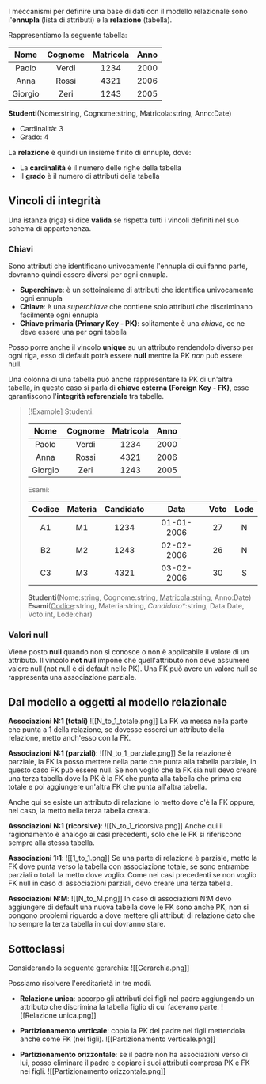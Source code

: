 I meccanismi per definire una base di dati con il modello relazionale sono l'**ennupla** (lista di attributi) e la **relazione** (tabella).

Rappresentiamo la seguente tabella:

|  Nome   | Cognome | Matricola | Anno |
|:-------:|:-------:|:---------:|:----:|
|  Paolo  |  Verdi  |   1234    | 2000 |
|  Anna   |  Rossi  |   4321    | 2006 |
| Giorgio |  Zeri   |   1243    | 2005 |

**Studenti**(Nome:string, Cognome:string, Matricola:string, Anno:Date)
- Cardinalità: 3
- Grado: 4

La **relazione** è quindi un insieme finito di ennuple, dove:
- La **cardinalità** è il numero delle righe della tabella
- Il **grado** è il numero di attributi della tabella

## Vincoli di integrità
Una istanza (riga) si dice **valida** se rispetta tutti i vincoli  definiti nel suo schema di appartenenza.
### Chiavi
Sono attributi che identificano univocamente l'ennupla di cui fanno parte, dovranno quindi essere diversi per ogni ennupla.

- **Superchiave**: è un sottoinsieme di attributi che identifica univocamente ogni ennupla
- **Chiave**: è una _superchiave_ che contiene solo attributi che discriminano facilmente ogni ennupla
- **Chiave primaria (Primary Key - PK)**: solitamente è una _chiave_, ce ne deve essere una per ogni tabella

Posso porre anche il vincolo **unique** su un attributo rendendolo diverso per ogni riga, esso di default potrà essere **null** mentre la PK _non_ può essere null.

Una colonna di una tabella può anche rappresentare la PK di un'altra tabella, in questo caso si parla di **chiave esterna (Foreign Key - FK)**, esse garantiscono l'**integrità referenziale** tra tabelle.

>[!Example]
>Studenti:
>
>|  Nome   | Cognome | Matricola | Anno |
>| :-------: | :-------: | :---------: | :----: |
>| Paolo     | Verdi     | 1234        | 2000   |
>| Anna      | Rossi     | 4321        | 2006   |
>| Giorgio   | Zeri      | 1243        | 2005   |
>Esami:
>
>| Codice | Materia | Candidato |    Data    | Voto | Lode |
>|:------:|:-------:|:---------:|:----------:|:----:|:----:|
>|   A1   |   M1    |   1234    | 01-01-2006 |  27  |  N   |
>|   B2   |   M2    |   1243    | 02-02-2006 |  26  |  N   |
>|   C3   |   M3    |   4321    | 03-02-2006 |  30  |  S   |
>
>**Studenti**(Nome:string, Cognome:string, <u>Matricola</u>:string, Anno:Date)
>**Esami**(<u>Codice</u>:string, Materia:string, _Candidato*_:string, Data:Date, Voto:int, Lode:char)
>

### Valori null
Viene posto **null** quando non si conosce o non è applicabile il valore di un attributo.
Il vincolo **not null** impone che quell'attributo non deve assumere valore null (not null è di default nelle PK).
Una FK può avere un valore null se rappresenta una associazione parziale.

## Dal modello a oggetti al modello relazionale
**Associazioni N:1 (totali)**
![[N_to_1_totale.png]]
La FK va messa nella parte che punta a 1 della relazione, se dovesse esserci un attributo della relazione, metto anch'esso con la FK.

**Associazioni N:1 (parziali)**:
![[N_to_1_parziale.png]]
Se la relazione è parziale, la FK la posso mettere nella parte che punta alla tabella parziale, in questo caso FK può essere null.
Se non voglio che la FK sia null devo creare una terza tabella dove la PK è la FK che punta alla tabella che prima era totale e poi aggiungere un'altra FK che punta all'altra tabella.

Anche qui se esiste un attributo di relazione lo metto dove c'è la FK oppure, nel caso, la metto nella terza tabella creata.

**Associazioni N:1 (ricorsive)**:
![[N_to_1_ricorsiva.png]]
Anche qui il ragionamento è analogo ai casi precedenti, solo che le FK si riferiscono sempre alla stessa tabella.

**Associazioni 1:1**:
![[1_to_1.png]]
Se una parte di relazione è parziale, metto la FK dove punta verso la tabella con associazione totale, se sono entrambe parziali o totali la metto dove voglio.
Come nei casi precedenti se non voglio FK null in caso di associazioni parziali, devo creare una terza tabella.

**Associazioni N:M**:
![[N_to_M.png]]
In caso di associazioni N:M devo aggiungere di default una nuova tabella dove le FK sono anche PK, non si pongono problemi riguardo a dove mettere gli attributi di relazione dato che ho sempre la terza tabella in cui dovranno stare.

## Sottoclassi
Considerando la seguente gerarchia:
![[Gerarchia.png]]

Possiamo risolvere l'ereditarietà in tre modi.

- **Relazione unica**: accorpo gli attributi dei figli nel padre aggiungendo un attributo che discrimina la tabella figlio di cui facevano parte.
![[Relazione unica.png]]

- **Partizionamento verticale**: copio la PK del padre nei figli mettendola anche come FK (nei figli).
![[Partizionamento verticale.png]]

- **Partizionamento orizzontale**: se il padre non ha associazioni verso di lui, posso eliminare il padre e copiare i suoi attributi compresa PK e FK nei figli.
![[Partizionamento orizzontale.png]]
